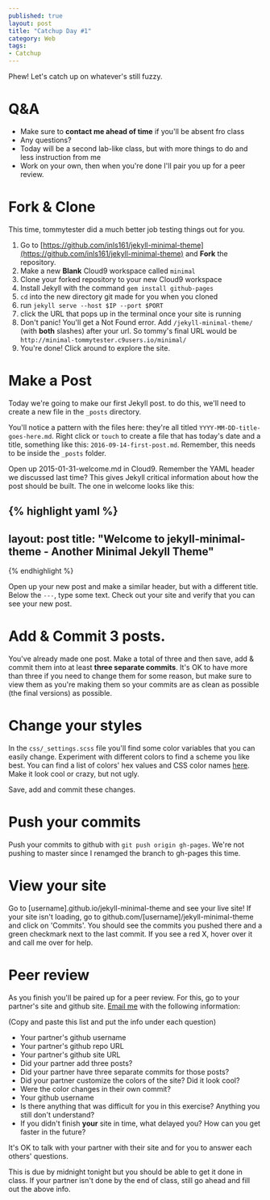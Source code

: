 ```yaml
---
published: true
layout: post
title: "Catchup Day #1"
category: Web 
tags: 
- Catchup
---
```


Phew!  Let's catch up on whatever's still fuzzy.

# Q&A

* Make sure to **contact me ahead of time** if you'll be absent fro class
* Any questions?
* Today will be a second lab-like class, but with more things to do and less instruction from me
* Work on your own, then when you're done I'll pair you up for a peer review.

# Fork & Clone

This time, tommytester did a much better job testing things out for you.

1. Go to [https://github.com/inls161/jekyll-minimal-theme](https://github.com/inls161/jekyll-minimal-theme) and **Fork** the repository.
2. Make a new **Blank** Cloud9 workspace called `minimal`
3. Clone your forked repository to your new Cloud9 workspace
4. Install Jekyll with the command `gem install github-pages`
5. `cd` into the new directory git made for you when you cloned
6. run `jekyll serve --host $IP --port $PORT` 
7. click the URL that pops up in the terminal once your site is running
8. Don't panic! You'll get a Not Found error.  Add `/jekyll-minimal-theme/` (with **both** slashes) after your url.  So tommy's final URL would be `http://minimal-tommytester.c9users.io/minimal/`
9. You're done! Click around to explore the site.

# Make a Post

Today we're going to make our first Jekyll post. to do this, we'll need to create a new file in the `_posts` directory.  

You'll notice a pattern with the files here: they're all titled `YYYY-MM-DD-title-goes-here.md`.  Right click or `touch` to create a file that has today's date and a title, something like this: `2016-09-14-first-post.md`.  Remember, this needs to be inside the `_posts` folder.

Open up 2015-01-31-welcome.md in Cloud9.  Remember the YAML header we discussed last time? This gives Jekyll critical information about how the post should be built.  The one in welcome looks like this:

{% highlight yaml %}
---
layout: post
title: "Welcome to jekyll-minimal-theme - Another Minimal Jekyll Theme"
---
{% endhighlight %}

Open up your new post and make a similar header, but with a different title.  Below the `---`, type some text.  Check out your site and verify that you can see your new post.

# Add & Commit 3 posts.

You've already made one post.  Make a total of three and then save, add & commit them into at least **three separate commits**. It's OK to have more than three if you need to change them for some reason, but make sure to view them as you're making them so your commits are as clean as possible (the final versions) as possible.

# Change your styles

In the `css/_settings.scss` file you'll find some color variables that you can easily change.  Experiment with different colors to find a scheme you like best.  You can find a list of colors' hex values and CSS color names [here](https://trinket.io/docs/colors).  Make it look cool or crazy, but not ugly.

Save, add and commit these changes.

# Push your commits

Push your commits to github with `git push origin gh-pages`.  We're not pushing to master since I renamged the branch to gh-pages this time.

# View your site

Go to [username].github.io/jekyll-minimal-theme and see your live site! If your site isn't loading, go to github.com/[username]/jekyll-minimal-theme and click on 'Commits'. You should see the commits you pushed there and a green checkmark next to the last commit.  If you see a red X, hover over it and call me over for help.

# Peer review

As you finish you'll be paired up for a peer review.  For this, go to your partner's site and github site.  [Email me](mailto:eah13@email.unc.edu) with the following information:

(Copy and paste this list and put the info under each question)

* Your partner's github username
* Your partner's github repo URL
* Your partner's github site URL
* Did your partner add three posts?
* Did your partner have three separate commits for those posts?
* Did your partner customize the colors of the site? Did it look cool?  
* Were the color changes in their own commit?
* Your github username
* Is there anything that was difficult for you in this exercise? Anything you still don't understand?
* If you didn't finish **your** site in time, what delayed you? How can you get faster in the future?

It's OK to talk with your partner with their site and for you to answer each others' questions.

This is due by midnight tonight but you should be able to get it done in class.  If your partner isn't done by the end of class, still go ahead and fill out the above info.
